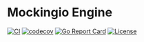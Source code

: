 # Mockingio Engine

[![CI](https://github.com/mockingio/engine/actions/workflows/main.yml/badge.svg)](https://github.com/mockingio/engine/actions/workflows/main.yml)
[![codecov](https://codecov.io/gh/mockingio/engine/branch/main/graph/badge.svg?token=0AXGI7UR85)](https://codecov.io/gh/mockingio/engine)
[![Go Report Card](https://goreportcard.com/badge/github.com/mockingio/engine)](https://goreportcard.com/report/github.com/mockingio/engine)
[![License](https://img.shields.io/badge/License-Apache_2.0-blue.svg)](https://opensource.org/licenses/Apache-2.0)